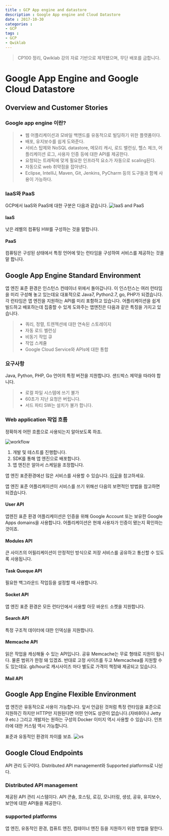 ```yaml
---
title : GCP App engine and datastore
description : Google App engine and Cloud Datastore
date : 2017-10-30
categories :
- GCP
tags :
- GCP
- Qwiklab
---
```


> CP100 정리, Qwiklab 강의 자료 기반으로 제작됐으며, 무단 배포를 금합니다.


# Google App Engine and Google Cloud Datastore

## Overview and Customer Stories

### Google app engine 이란?
> - 웹 어플리케이션과 모바일 백엔드를 유동적으로 빌딩하기 위한 플랫폼이다.
> - 배포, 유지보수를 쉽게 도와준다.
> - 서비스 탑제와 NoSQL datastore, 메모리 캐시, 로드 밸런싱, 핼스 체크, 어플리케이션 로그, 사용자 인증 등에 대한 API를 제공한다.
> - 요청되는 트레픽에 맞게 필요한 인프라적 요소가 자동으로 scaling된다.
> - 자동으로 web 취약점을 잡아낸다.
> - Eclipse, IntelliJ, Maven, Git, Jenkins, PyCharm 등의 도구들과 함꼐 사용이 가능하다.

### IaaS와 PaaS
GCP에서 IaaS와 PaaS에 대한 구분은 다음과 같습니다.
![IaaS and PaaS](https://github.com/beyondat/beyondat.github.io/blob/master/images/2017-10/IaaS와%20PaaS.png?raw=true)

#### IaaS
낮은 레벨의 컴퓨팅 HW를 구성하는 것을 말합니다.

#### PaaS
컴퓨팅은 구성된 상태에서 특정 언어에 맞는 런타임을 구성하여 서비스를 제공하는 것을 말 합니다.

## Google App Engine Standard Environment
앱 엔진 표준 환경은 인스턴스 컨테이너 위에서 돌아갑니다. 이 인스턴스는 여러 런타임을 미리 구성해 놓고 있는데요 대표적으로 Java7, Python2.7, go, PHP가 되겠습니다. 각 런타임은 앱 엔진을 지원하는 API를 미리 포함하고 있습니다.
어플리케이션을 쉽게 빌드하고 배포하는데 집중할 수 있게 도와주는 앱엔진은 다음과 같은 특징을 가지고 있습니다.
> - 쿼리, 정렬, 트렌젝션에 대한 연속된 스토레이지
> - 자동 로드 벨런싱
> - 비동기 작업 큐
> - 작업 스케쥴
> - Google Cloud Service와 APIs에 대한 통합

### 요구사항
Java, Python, PHP, Go 언어의 특정 버전을 지원합니다.
샌드박스 제약을 따라야 합니다.
> - 로컬 파일 시스템에 쓰기 불가
> - 60초가 지난 요청은 버립니다.
> - 서드 파티 SW는 설치가 불가 합니다.

### Web application 작업 흐름
정확하게 어떤 흐름으로 사용되는지 알아보도록 하죠.

![workflow](https://github.com/beyondat/beyondat.github.io/blob/master/images/2017-10/workflow.png?raw=true)
1. 개발 및 테스트를 진행합니다.
2. SDK를 통해 앱 엔진으로 배포합니다.
3. 앱 엔진은 알아서 스케일을 조정합니다.

앱 엔진 표준환경에선 많은 서비스를 사용할 수 있습니다.
[이곳](https://cloud.google.com/appengine/docs/standard/#index_of_features)을 참고하세요.

앱 엔진 표준 어플리케이션이 서비스를 쓰기 위해선 다음의 보편적인 방법을 참고하면 되겠습니다.

#### User API
앱렌진 표준 환경 어플리케이션은 인증을 위해 Google Account 또는 보유한 Google Apps domains을 사용합니다. 어플리케이션은 현재 사용자가 인증이 됐는지 확인하는 것이죠.

#### Modules API
큰 사이즈의 어필리케이션이 안정적인 방식으로 저장 서비스를 공유하고 통신할 수 있도록 사용됩니다.

#### Task Queque API
필요한 백그라운드 작업등을 설정할 때 사용합니다.

#### Socket API
앱 엔진 표준 환경은 모든 런타인에서 사용할 아웃 바운드 소켓을 지원합니다.

#### Search API
특정 구조적 데이터에 대한 인덱싱을 지원합니다.

#### Memcache API
읽은 작업을 캐싱해둘 수 있는 API입니다. 공유 Memcache는 무료 형태로 지원이 됩니다. 물론 범위가 한정 돼 있겠죠. 반대로 고정 사이즈를 두고 Memcachea를 지원할 수도 있는데요. gb/hour로 캐시사이즈 마다 별도로 가격이 책정돼 제공되고 있습니다.

#### Mail API

## Google App Engine Flexible Environment
앱 엔진은 유동적으로 사용이 가능합니다. 앞서 언급된 것처럼 특정 런타임을 표준으로 지원하긴 하지만 HTTP만 지원된다면 어떤 언어도 상관이 없습니다.(자바8이나 Jetty 9 etc.) 그리고 개발자는 원하는 구성의 Docker 이미지 역시 사용할 수 있습니다.
인프라에 대한 커스텀 역시 가능합니다.

표준과 유동적인 환경의 차이를 보죠.
![vs](https://github.com/beyondat/beyondat.github.io/blob/master/images/2017-10/vs.png?raw=true)

## Google Cloud Endpoints
API 관리 도구이다. Distributed API management와 Supported platforms로 나뉜다.

### Distributed API management
제공된 API 관리 시스템이다. API 콘솔, 호스팅, 로깅, 모니터링, 생성, 공유, 유지보수, 보안에 대한 API들을 제공한다.

### supported platforms
앱 엔진, 유동적인 환경, 컴퓨트 엔진, 컴테이너 엔진 등을 지원하기 위한 방법을 말한다.
